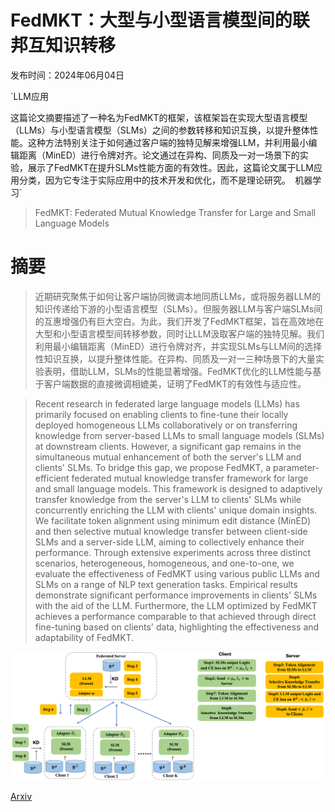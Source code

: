 # FedMKT：大型与小型语言模型间的联邦互知识转移

发布时间：2024年06月04日

`LLM应用

这篇论文摘要描述了一种名为FedMKT的框架，该框架旨在实现大型语言模型（LLMs）与小型语言模型（SLMs）之间的参数转移和知识互换，以提升整体性能。这种方法特别关注于如何通过客户端的独特见解来增强LLM，并利用最小编辑距离（MinED）进行令牌对齐。论文通过在异构、同质及一对一场景下的实验，展示了FedMKT在提升SLMs性能方面的有效性。因此，这篇论文属于LLM应用分类，因为它专注于实际应用中的技术开发和优化，而不是理论研究。` `机器学习`

> FedMKT: Federated Mutual Knowledge Transfer for Large and Small Language Models

# 摘要

> 近期研究聚焦于如何让客户端协同微调本地同质LLMs，或将服务器LLM的知识传递给下游的小型语言模型（SLMs）。但服务器LLM与客户端SLMs间的互惠增强仍有巨大空白。为此，我们开发了FedMKT框架，旨在高效地在大型和小型语言模型间转移参数，同时让LLM汲取客户端的独特见解。我们利用最小编辑距离（MinED）进行令牌对齐，并实现SLMs与LLM间的选择性知识互换，以提升整体性能。在异构、同质及一对一三种场景下的大量实验表明，借助LLM，SLMs的性能显著增强。FedMKT优化的LLM性能与基于客户端数据的直接微调相媲美，证明了FedMKT的有效性与适应性。

> Recent research in federated large language models (LLMs) has primarily focused on enabling clients to fine-tune their locally deployed homogeneous LLMs collaboratively or on transferring knowledge from server-based LLMs to small language models (SLMs) at downstream clients. However, a significant gap remains in the simultaneous mutual enhancement of both the server's LLM and clients' SLMs. To bridge this gap, we propose FedMKT, a parameter-efficient federated mutual knowledge transfer framework for large and small language models. This framework is designed to adaptively transfer knowledge from the server's LLM to clients' SLMs while concurrently enriching the LLM with clients' unique domain insights. We facilitate token alignment using minimum edit distance (MinED) and then selective mutual knowledge transfer between client-side SLMs and a server-side LLM, aiming to collectively enhance their performance. Through extensive experiments across three distinct scenarios, heterogeneous, homogeneous, and one-to-one, we evaluate the effectiveness of FedMKT using various public LLMs and SLMs on a range of NLP text generation tasks. Empirical results demonstrate significant performance improvements in clients' SLMs with the aid of the LLM. Furthermore, the LLM optimized by FedMKT achieves a performance comparable to that achieved through direct fine-tuning based on clients' data, highlighting the effectiveness and adaptability of FedMKT.

![FedMKT：大型与小型语言模型间的联邦互知识转移](../../../paper_images/2406.02224/fedmkt_framework.png)

[Arxiv](https://arxiv.org/abs/2406.02224)
